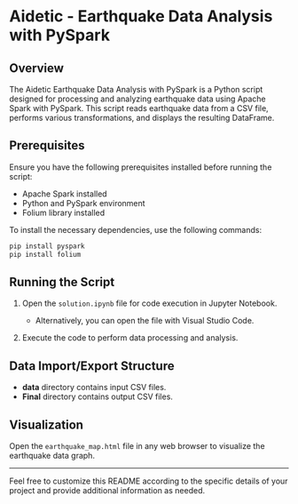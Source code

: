 # Aidetic - Earthquake Data Analysis with PySpark

## Overview

The Aidetic Earthquake Data Analysis with PySpark is a Python script designed for processing and analyzing earthquake data using Apache Spark with PySpark. This script reads earthquake data from a CSV file, performs various transformations, and displays the resulting DataFrame.

## Prerequisites

Ensure you have the following prerequisites installed before running the script:

- Apache Spark installed
- Python and PySpark environment
- Folium library installed

To install the necessary dependencies, use the following commands:

```bash
pip install pyspark
pip install folium
```

## Running the Script

1. Open the `solution.ipynb` file for code execution in Jupyter Notebook.
   - Alternatively, you can open the file with Visual Studio Code.

2. Execute the code to perform data processing and analysis.

## Data Import/Export Structure

- **data** directory contains input CSV files.
- **Final** directory contains output CSV files.

## Visualization

Open the `earthquake_map.html` file in any web browser to visualize the earthquake data graph.

---

Feel free to customize this README according to the specific details of your project and provide additional information as needed.
